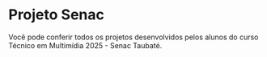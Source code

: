 # Projeto Senac

Você pode conferir todos os projetos desenvolvidos pelos alunos do curso Técnico em Multimídia 2025 - Senac Taubaté.

